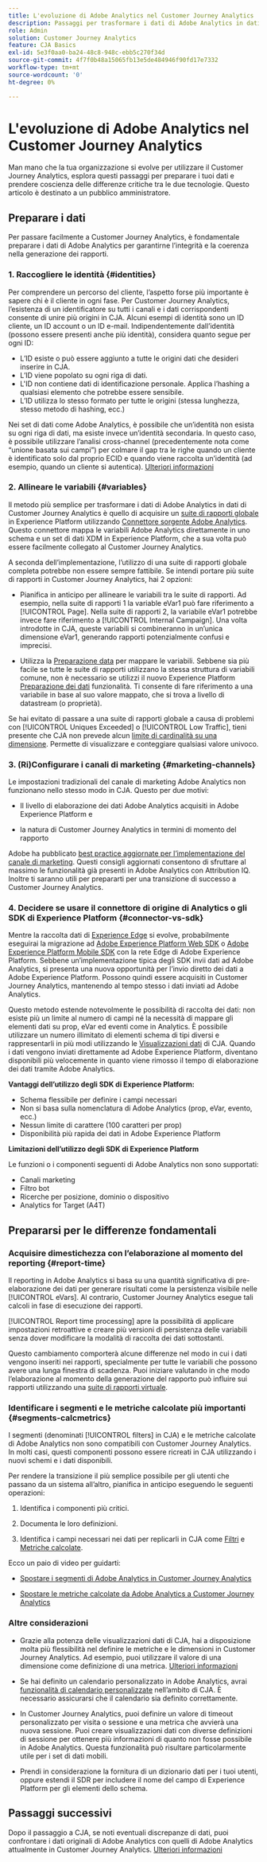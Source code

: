 ```yaml
---
title: L'evoluzione di Adobe Analytics nel Customer Journey Analytics
description: Passaggi per trasformare i dati di Adobe Analytics in dati di Customer Journey Analytics
role: Admin
solution: Customer Journey Analytics
feature: CJA Basics
exl-id: 5e3f0aa0-ba24-48c8-948c-ebb5c270f34d
source-git-commit: 4f7f0b48a15065fb13e5de484946f90fd17e7332
workflow-type: tm+mt
source-wordcount: '0'
ht-degree: 0%

---
```


# L&#39;evoluzione di Adobe Analytics nel Customer Journey Analytics

Man mano che la tua organizzazione si evolve per utilizzare il Customer Journey Analytics, esplora questi passaggi per preparare i tuoi dati e prendere coscienza delle differenze critiche tra le due tecnologie. Questo articolo è destinato a un pubblico amministratore.

## Preparare i dati

Per passare facilmente a Customer Journey Analytics, è fondamentale preparare i dati di Adobe Analytics per garantirne l’integrità e la coerenza nella generazione dei rapporti.

### 1. Raccogliere le identità {#identities}

Per comprendere un percorso del cliente, l’aspetto forse più importante è sapere chi è il cliente in ogni fase. Per Customer Journey Analytics, l’esistenza di un identificatore su tutti i canali e i dati corrispondenti consente di unire più origini in CJA.
Alcuni esempi di identità sono un ID cliente, un ID account o un ID e-mail. Indipendentemente dall’identità (possono essere presenti anche più identità), considera quanto segue per ogni ID:

* L’ID esiste o può essere aggiunto a tutte le origini dati che desideri inserire in CJA.
* L’ID viene popolato su ogni riga di dati.
* L&#39;ID non contiene dati di identificazione personale. Applica l’hashing a qualsiasi elemento che potrebbe essere sensibile.
* L’ID utilizza lo stesso formato per tutte le origini (stessa lunghezza, stesso metodo di hashing, ecc.)

Nei set di dati come Adobe Analytics, è possibile che un’identità non esista su ogni riga di dati, ma esiste invece un’identità secondaria. In questo caso, è possibile utilizzare l’analisi cross-channel (precedentemente nota come “unione basata sui campi”) per colmare il gap tra le righe quando un cliente è identificato solo dal proprio ECID e quando viene raccolta un’identità (ad esempio, quando un cliente si autentica). [Ulteriori informazioni](https://experienceleague.adobe.com/docs/analytics-platform/using/cja-connections/cca/overview.html?lang=it)

### 2. Allineare le variabili {#variables}

Il metodo più semplice per trasformare i dati di Adobe Analytics in dati di Customer Journey Analytics è quello di acquisire un [suite di rapporti globale](https://experienceleague.adobe.com/docs/analytics/implementation/prepare/global-rs.html?lang=it) in Experience Platform utilizzando [Connettore sorgente Adobe Analytics](https://experienceleague.adobe.com/docs/experience-platform/sources/ui-tutorials/create/adobe-applications/analytics.html?lang=it). Questo connettore mappa le variabili Adobe Analytics direttamente in uno schema e un set di dati XDM in Experience Platform, che a sua volta può essere facilmente collegato al Customer Journey Analytics.

A seconda dell’implementazione, l’utilizzo di una suite di rapporti globale completa potrebbe non essere sempre fattibile. Se intendi portare più suite di rapporti in Customer Journey Analytics, hai 2 opzioni:

* Pianifica in anticipo per allineare le variabili tra le suite di rapporti. Ad esempio, nella suite di rapporti 1 la variable eVar1 può fare riferimento a [!UICONTROL Page]. Nella suite di rapporti 2, la variabile eVar1 potrebbe invece fare riferimento a [!UICONTROL Internal Campaign]. Una volta introdotte in CJA, queste variabili si combineranno in un’unica dimensione eVar1, generando rapporti potenzialmente confusi e imprecisi.

* Utilizza la [Preparazione data](https://experienceleague.adobe.com/docs/experience-platform/data-prep/home.html) per mappare le variabili. Sebbene sia più facile se tutte le suite di rapporti utilizzano la stessa struttura di variabili comune, non è necessario se utilizzi il nuovo Experience Platform [Preparazione dei dati](https://experienceleague.adobe.com/docs/experience-platform/sources/ui-tutorials/create/adobe-applications/analytics.html?lang=en#mapping) funzionalità. Ti consente di fare riferimento a una variabile in base al suo valore mappato, che si trova a livello di datastream (o proprietà).

Se hai evitato di passare a una suite di rapporti globale a causa di problemi con [!UICONTROL Uniques Exceeded] o [!UICONTROL Low Traffic], tieni presente che CJA non prevede alcun [limite di cardinalità su una dimensione](/help/components/dimensions/high-cardinality.md). Permette di visualizzare e conteggiare qualsiasi valore univoco.

### 3. (Ri)Configurare i canali di marketing {#marketing-channels}

Le impostazioni tradizionali del canale di marketing Adobe Analytics non funzionano nello stesso modo in CJA. Questo per due motivi:

* Il livello di elaborazione dei dati Adobe Analytics acquisiti in Adobe Experience Platform e

* la natura di Customer Journey Analytics in termini di momento del rapporto

Adobe ha pubblicato [best practice aggiornate per l’implementazione del canale di marketing](https://experienceleague.adobe.com/docs/analytics/components/marketing-channels/mchannel-best-practices.html?lang=it). Questi consigli aggiornati consentono di sfruttare al massimo le funzionalità già presenti in Adobe Analytics con Attribution IQ. Inoltre ti saranno utili per prepararti per una transizione di successo a Customer Journey Analytics.

### 4. Decidere se usare il connettore di origine di Analytics o gli SDK di Experience Platform {#connector-vs-sdk}

Mentre la raccolta dati di [Experience Edge](https://experienceleague.adobe.com/docs/experience-platform/edge/home.html?lang=it) si evolve, probabilmente eseguirai la migrazione ad [Adobe Experience Platform Web SDK](https://experienceleague.adobe.com/docs/web-sdk.html?lang=it) o [Adobe Experience Platform Mobile SDK](https://experienceleague.adobe.com/docs/mobile.html?lang=it) con la rete Edge di Adobe Experience Platform. Sebbene un’implementazione tipica degli SDK invii dati ad Adobe Analytics, si presenta una nuova opportunità per l’invio diretto dei dati a Adobe Experience Platform. Possono quindi essere acquisiti in Customer Journey Analytics, mantenendo al tempo stesso i dati inviati ad Adobe Analytics.

Questo metodo estende notevolmente le possibilità di raccolta dei dati: non esiste più un limite al numero di campi né la necessità di mappare gli elementi dati su prop, eVar ed eventi come in Analytics. È possibile utilizzare un numero illimitato di elementi schema di tipi diversi e rappresentarli in più modi utilizzando le [Visualizzazioni dati](/help/data-views/data-views.md) di CJA. Quando i dati vengono inviati direttamente ad Adobe Experience Platform, diventano disponibili più velocemente in quanto viene rimosso il tempo di elaborazione dei dati tramite Adobe Analytics.

**Vantaggi dell’utilizzo degli SDK di Experience Platform:**

* Schema flessibile per definire i campi necessari
* Non si basa sulla nomenclatura di Adobe Analytics (prop, eVar, evento, ecc.)
* Nessun limite di carattere (100 caratteri per prop)
* Disponibilità più rapida dei dati in Adobe Experience Platform

**Limitazioni dell’utilizzo degli SDK di Experience Platform**

Le funzioni o i componenti seguenti di Adobe Analytics non sono supportati:

* Canali marketing
* Filtro bot
* Ricerche per posizione, dominio o dispositivo
* Analytics for Target (A4T)

## Prepararsi per le differenze fondamentali

### Acquisire dimestichezza con l’elaborazione al momento del reporting {#report-time}

Il reporting in Adobe Analytics si basa su una quantità significativa di pre-elaborazione dei dati per generare risultati come la persistenza visibile nelle [!UICONTROL eVars]. Al contrario, Customer Journey Analytics esegue tali calcoli in fase di esecuzione dei rapporti.

[!UICONTROL Report time processing] apre la possibilità di applicare impostazioni retroattive e creare più versioni di persistenza delle variabili senza dover modificare la modalità di raccolta dei dati sottostanti.

Questo cambiamento comporterà alcune differenze nel modo in cui i dati vengono inseriti nei rapporti, specialmente per tutte le variabili che possono avere una lunga finestra di scadenza. Puoi iniziare valutando in che modo l’elaborazione al momento della generazione del rapporto può influire sui rapporti utilizzando una [suite di rapporti virtuale](https://experienceleague.adobe.com/docs/analytics/components/virtual-report-suites/vrs-report-time-processing.html?lang=it).

### Identificare i segmenti e le metriche calcolate più importanti {#segments-calcmetrics}

I segmenti (denominati [!UICONTROL filters] in CJA) e le metriche calcolate di Adobe Analytics non sono compatibili con Customer Journey Analytics. In molti casi, questi componenti possono essere ricreati in CJA utilizzando i nuovi schemi e i dati disponibili.

Per rendere la transizione il più semplice possibile per gli utenti che passano da un sistema all’altro, pianifica in anticipo eseguendo le seguenti operazioni:

1. Identifica i componenti più critici.

1. Documenta le loro definizioni.

1. Identifica i campi necessari nei dati per replicarli in CJA come [Filtri](/help/components/filters/filters-overview.md) e [Metriche calcolate](/help/components/calc-metrics/calc-metr-overview.md).

Ecco un paio di video per guidarti:

* [Spostare i segmenti di Adobe Analytics in Customer Journey Analytics](https://experienceleague.adobe.com/docs/customer-journey-analytics-learn/tutorials/moving-adobe-analytics-segments-to-customer-journey-analytics.html?lang=it)

* [Spostare le metriche calcolate da Adobe Analytics a Customer Journey Analytics](https://experienceleague.adobe.com/docs/customer-journey-analytics-learn/tutorials/moving-your-calculated-metrics-from-adobe-analytics-to-customer-journey-analytics.html?lang=it)

### Altre considerazioni

* Grazie alla potenza delle visualizzazioni dati di CJA, hai a disposizione molta più flessibilità nel definire le metriche e le dimensioni in Customer Journey Analytics. Ad esempio, puoi utilizzare il valore di una dimensione come definizione di una metrica. [Ulteriori informazioni](/help/data-views/data-views-usecases.md)

* Se hai definito un calendario personalizzato in Adobe Analytics, avrai [funzionalità di calendario personalizzate](/help/components/date-ranges/custom-date-ranges.md) nell’ambito di CJA. È necessario assicurarsi che il calendario sia definito correttamente.

* In Customer Journey Analytics, puoi definire un valore di timeout personalizzato per visita o sessione e una metrica che avvierà una nuova sessione. Puoi creare visualizzazioni dati con diverse definizioni di sessione per ottenere più informazioni di quanto non fosse possibile in Adobe Analytics. Questa funzionalità può risultare particolarmente utile per i set di dati mobili.

* Prendi in considerazione la fornitura di un dizionario dati per i tuoi utenti, oppure estendi il SDR per includere il nome del campo di Experience Platform per gli elementi dello schema.

## Passaggi successivi

Dopo il passaggio a CJA, se noti eventuali discrepanze di dati, puoi confrontare i dati originali di Adobe Analytics con quelli di Adobe Analytics attualmente in Customer Journey Analytics. [Ulteriori informazioni](/help/troubleshooting/compare.md)
